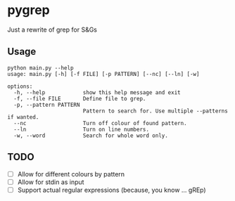 # pygrep
Just a rewrite of grep for S&amp;Gs

## Usage
```
python main.py --help
usage: main.py [-h] [-f FILE] [-p PATTERN] [--nc] [--ln] [-w]

options:
  -h, --help            show this help message and exit
  -f, --file FILE       Define file to grep.
  -p, --pattern PATTERN
                        Pattern to search for. Use multiple --patterns if wanted.
  --nc                  Turn off colour of found pattern.
  --ln                  Turn on line numbers.
  -w, --word            Search for whole word only.
```

## TODO
- [ ] Allow for different colours by pattern
- [ ] Allow for stdin as input
- [ ] Support actual regular expressions (because, you know ... gREp)
